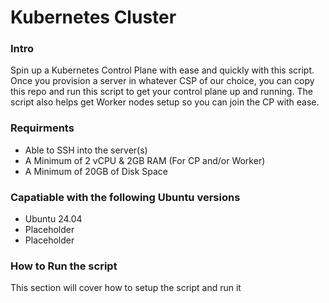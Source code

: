 # Kubernetes Cluster


### Intro
Spin up a Kubernetes Control Plane with ease and quickly with this script. Once you provision a server in whatever CSP of our choice, you can copy this repo and run this script to get your control plane up and running. The script also helps get Worker nodes setup so you can join the CP with ease.

### Requirments

* Able to SSH into the server(s)
* A Minimum of 2 vCPU & 2GB RAM (For CP and/or Worker)
* A Minimum of 20GB of Disk Space


### Capatiable with the following Ubuntu versions

* Ubuntu 24.04
* Placeholder
* Placeholder

### How to Run the script

This section will cover how to setup the script and run it
